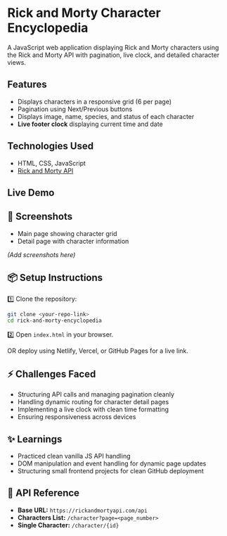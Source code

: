 # Rick and Morty Character Encyclopedia

A JavaScript web application displaying Rick and Morty characters using the Rick and Morty API with pagination, live clock, and detailed character views.

##  Features
- Displays characters in a responsive grid (6 per page)
- Pagination using Next/Previous buttons
- Displays image, name, species, and status of each character
- **Live footer clock** displaying current time and date

## Technologies Used
- HTML, CSS, JavaScript
- [Rick and Morty API](https://rickandmortyapi.com/)

## Live Demo


## 📸 Screenshots
- Main page showing character grid
- Detail page with character information

*(Add screenshots here)*

## 📦 Setup Instructions
1️⃣ Clone the repository:
```bash
git clone <your-repo-link>
cd rick-and-morty-encyclopedia
```

2️⃣ Open `index.html` in your browser.

OR deploy using Netlify, Vercel, or GitHub Pages for a live link.

## ⚡ Challenges Faced
- Structuring API calls and managing pagination cleanly
- Handling dynamic routing for character detail pages
- Implementing a live clock with clean time formatting
- Ensuring responsiveness across devices

## ✨ Learnings
- Practiced clean vanilla JS API handling
- DOM manipulation and event handling for dynamic page updates
- Structuring small frontend projects for clean GitHub deployment

## 📌 API Reference
- **Base URL:** `https://rickandmortyapi.com/api`
- **Characters List:** `/character?page=<page_number>`
- **Single Character:** `/character/{id}`
